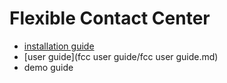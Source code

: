 # Flexible Contact Center

- [installation guide]()
- [user guide](fcc user guide/fcc user guide.md)
- demo guide

